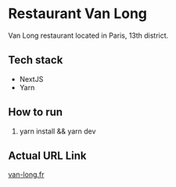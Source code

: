 # Restaurant Van Long

Van Long restaurant located in Paris, 13th district.

## Tech stack

- NextJS
- Yarn

## How to run

1. yarn install && yarn dev

## Actual URL Link

[van-long.fr](https://van-long.fr/)
